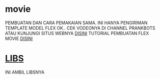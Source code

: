 # movie
PEMBUATAN DAN CARA PEMAKAIAN SAMA.
INI HANYA PENGIRIMAN TEMPLATE MODEL FLEX
OK..
CEK VODEONYA DI CHANNEL PRANKBOTS
ATAU KUNJUNGI SITUS WEBNYA [DISINI](https://prankbot.blogspot.com/2019/03/template-bot-line.html?m=1)
TUTORIAL PEMBUATAN FLEX MOVIE [DISINI](https://github.com/prankbots/final)
# [LIBS](https://github.com/prankbots/final)
INI AMBIL LIBSNYA
